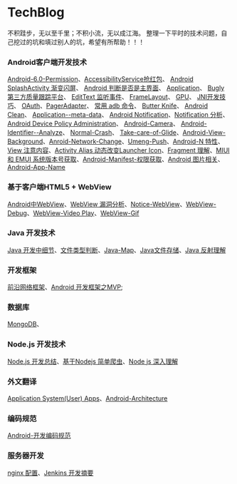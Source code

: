 # TechBlog
不积跬步，无以至千里；不积小流，无以成江海。
整理一下平时的技术问题，自己挖过的坑和填过别人的坑，希望有所帮助！！！
### Android客户端开发技术
[Android-6.0-Permission](https://github.com/litonghui/Android-/wiki/Android-6.0-Permission)、[AccessibilityService抢红包](https://github.com/litonghui/Android-/wiki/AccessibilityService)、
[Android SplashActivity 渐变闪屏](https://github.com/litonghui/Android-/wiki/AlphaAnimation)、
[Android 判断是否是主界面](https://github.com/litonghui/Android-/wiki/Android-%E5%88%A4%E6%96%AD%E6%98%AF%E5%90%A6%E6%98%AF%E4%B8%BB%E7%95%8C%E9%9D%A2)、
[Application](https://github.com/litonghui/Android-/wiki/Application)、
[Bugly 第三方质量跟踪平台](https://github.com/litonghui/Android-/wiki/Bugly-%E7%AC%AC%E4%B8%89%E6%96%B9%E8%B4%A8%E9%87%8F%E8%B7%9F%E8%B8%AA%E5%B9%B3%E5%8F%B0)、
[EditText 监听事件](https://github.com/litonghui/Android-/wiki/EditText-%E7%9B%91%E5%90%AC%E4%BA%8B%E4%BB%B6)、
[FrameLayout](https://github.com/litonghui/Android-/wiki/FrameLayout)、
[GPU](https://github.com/litonghui/Android-/wiki/GPU)、
[JNI开发技巧](https://github.com/litonghui/Android-/wiki/JNI%E5%BC%80%E5%8F%91%E6%8A%80%E5%B7%A7)、
[OAuth](https://github.com/litonghui/Android-/wiki/OAuth)、[PagerAdapter](https://github.com/litonghui/Android-/wiki/PagerAdapter)、
[常用 adb 命令](https://github.com/litonghui/Android-/wiki/Frequently-use-adb)、
[Butter Knife](https://github.com/litonghui/Android-/wiki/Butter-Knife)、
[Android Clean](https://github.com/litonghui/Android-/wiki/Android-Clean)、
[Application--meta-data](https://github.com/litonghui/Android-/wiki/Application--meta-data)、
[Android Notification](https://github.com/litonghui/TechBlog/wiki/Android-Notification)、[Notification 分析]()、[Android Device Policy Administration](https://github.com/litonghui/TechBlog/wiki/Android-Device-Policy-Administration)、
[Android-Camera](https://github.com/litonghui/TechBlog/wiki/Android-Camera)、
[Android-Identifier--Analyze](https://github.com/litonghui/TechBlog/wiki/Android-Identifier--Analyze)、
[Normal-Crash](https://github.com/litonghui/TechBlog/wiki/Normal-Crash)、
[Take-care-of-Glide](https://github.com/litonghui/TechBlog/wiki/Take-care-of-Glide)、[Android-View-Background](https://github.com/litonghui/TechBlog/wiki/Android-View-Background)、[Anroid-Network-Change](https://github.com/litonghui/TechBlog/wiki/Anroid-Network-Change)、[Umeng-Push](https://github.com/litonghui/TechBlog/wiki/Umeng-Push)、[Android-N 特性](https://github.com/litonghui/TechBlog/wiki/Android-N-%E6%96%87%E4%BB%B6%E5%88%86%E4%BA%AB)、[View 注意内容](https://github.com/litonghui/TechBlog/wiki/View-%E6%B3%A8%E6%84%8F%E5%86%85%E5%AE%B9)、[Activity Alias 动态改变Launcher Icon](https://github.com/litonghui/TechBlog/wiki/Activity-Alias-%E5%8A%A8%E6%80%81%E6%94%B9%E5%8F%98Launcher-Icon)、[Fragment 理解](https://github.com/litonghui/TechBlog/wiki/Fragment-%E5%AD%A6%E4%B9%A0%E7%90%86%E8%A7%A3)、[MIUI 和 EMUI 系统版本号获取](https://github.com/litonghui/TechBlog/wiki/MIUI-%E5%92%8C-EMUI-%E7%B3%BB%E7%BB%9F%E7%89%88%E6%9C%AC%E5%8F%B7%E8%8E%B7%E5%8F%96)、[Android-Manifest-权限获取](https://github.com/litonghui/TechBlog/wiki/Android-Manifest-%E6%9D%83%E9%99%90%E8%8E%B7%E5%8F%96)、[Android 图片相关](https://github.com/litonghui/TechBlog/wiki/Android%E5%9B%BE%E7%89%87)、[Android-App-Name](https://github.com/litonghui/TechBlog/wiki/Android-App-Name)
### 基于客户端HTML5 + WebView
[Android中WebView](https://github.com/litonghui/TechBlog/wiki/Android%E4%B8%ADWebView)、[WebView 漏洞分析](https://github.com/litonghui/TechBlog/wiki/WebView-%E6%BC%8F%E6%B4%9E%E5%88%86%E6%9E%90)、[Notice-WebView](https://github.com/litonghui/TechBlog/wiki/Notice-WebView)、[WebView-Debug](https://github.com/litonghui/TechBlog/wiki/WebView-Debug)、[WebView-Video Play](https://github.com/litonghui/TechBlog/wiki/WebView-Video-Play)、[WebView-Gif](https://github.com/litonghui/TechBlog/wiki/WebView-Gif)
### Java 开发技术
[Java 开发中细节](https://github.com/litonghui/TechBlog/wiki/Java-%E5%BC%80%E5%8F%91%E4%B8%AD%E7%BB%86%E8%8A%82)、[文件类型判断](https://github.com/litonghui/TechBlog/wiki/%E6%96%87%E4%BB%B6%E5%A4%B4%E9%83%A8%E4%B8%A4%E4%B8%AA%E5%AD%97%E8%8A%82%E5%88%A4%E6%96%AD%E6%96%87%E4%BB%B6%E7%B1%BB%E5%9E%8B)、[Java-Map](https://github.com/litonghui/TechBlog/wiki/Java-%E5%BC%80%E5%8F%91%E4%B9%8BMap)、[Java文件存储](https://github.com/litonghui/TechBlog/wiki/Java--%E6%96%87%E4%BB%B6%E5%AD%98%E5%82%A8)、[Java 反射理解](https://github.com/litonghui/TechBlog/wiki/Java-%E5%8F%8D%E5%B0%84%E7%90%86%E8%A7%A3)
### 开发框架
[前沿网络框架]()、[Android 开发框架之MVP]();
### 数据库
[MongoDB](https://github.com/litonghui/TechBlog/wiki/MongoDB-%E6%93%8D%E4%BD%9C)、
### Node.js 开发技术
[Node.js 开发总结](https://github.com/litonghui/TechBlog/wiki/Node-js-%E5%AD%A6%E4%B9%A0%E6%80%BB%E7%BB%93)、[基于Nodejs 简单爬虫](https://github.com/litonghui/TechBlog/wiki/%E5%9F%BA%E4%BA%8ENodejs-%E7%88%AC%E8%99%AB%E4%BB%8B%E7%BB%8D)、[Node js 深入理解](https://github.com/litonghui/TechBlog/wiki/Node-js-%E6%B7%B1%E5%85%A5%E7%90%86%E8%A7%A3)
### 外文翻译
[Application System(User) Apps](https://github.com/litonghui/TechBlog/wiki/Android-%E5%A4%96%E6%96%87%E7%BF%BB%E8%AF%91%EF%BC%9AApplication%E3%80%81System(User)-Apps)、[Android-Architecture](https://github.com/litonghui/TechBlog/wiki/Android-Architecture)
### 编码规范
[Android-开发编码规范](https://github.com/litonghui/TechBlog/wiki/Android-%E5%BC%80%E5%8F%91%E7%BC%96%E7%A0%81%E8%A7%84%E8%8C%83)
### 服务器开发
[nginx 配置](https://github.com/litonghui/TechBlog/wiki/Nginx-%E9%85%8D%E7%BD%AE%E6%91%98%E8%AE%B0)、[Jenkins 开发摘要](https://github.com/litonghui/TechBlog/wiki/Jenkins-%E5%BC%80%E5%8F%91%E6%91%98%E8%A6%81)
